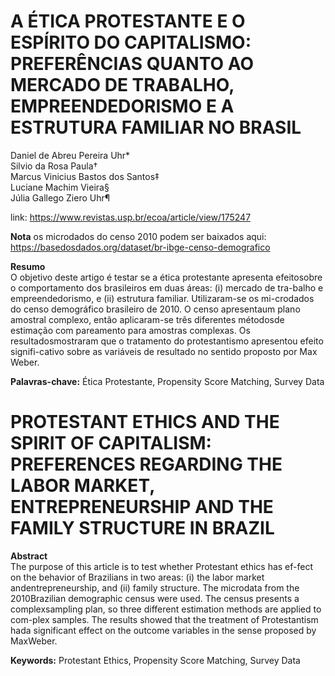 # A ÉTICA PROTESTANTE E O ESPÍRITO DO CAPITALISMO: PREFERÊNCIAS QUANTO AO MERCADO DE TRABALHO, EMPREENDEDORISMO E A ESTRUTURA FAMILIAR NO BRASIL

Daniel de Abreu Pereira Uhr*                                
Silvio da Rosa Paula†                                
Marcus Vinicius Bastos dos Santos‡                                      
Luciane Machim Vieira§                       
Júlia Gallego Ziero Uhr¶                                                   

link: https://www.revistas.usp.br/ecoa/article/view/175247

**Nota** os microdados do censo 2010 podem ser baixados aqui:               
https://basedosdados.org/dataset/br-ibge-censo-demografico

**Resumo**                
O objetivo deste artigo é testar se a ética protestante apresenta efeitosobre o comportamento dos brasileiros em duas áreas: (i) mercado de tra-balho e empreendedorismo, e (ii) estrutura familiar. Utilizaram-se os mi-crodados do censo demográfico brasileiro de 2010. O censo apresentaum plano amostral complexo, então aplicaram-se três diferentes métodosde estimação com pareamento para amostras complexas. Os resultadosmostraram que o tratamento do protestantismo apresentou efeito signifi-cativo sobre as variáveis de resultado no sentido proposto por Max Weber.

**Palavras-chave:** Ética Protestante, Propensity Score Matching, Survey Data


# PROTESTANT ETHICS AND THE SPIRIT OF CAPITALISM: PREFERENCES REGARDING THE LABOR MARKET, ENTREPRENEURSHIP AND THE FAMILY STRUCTURE IN BRAZIL
**Abstract**            
The purpose of this article is to test whether Protestant ethics has ef-fect on the behavior of Brazilians in two areas: (i) the labor market andentrepreneurship, and (ii) family structure. The microdata from the 2010Brazilian demographic census were used. The census presents a complexsampling plan, so three different estimation methods are applied to com-plex samples. The results showed that the treatment of Protestantism hada significant effect on the outcome variables in the sense proposed by MaxWeber.

**Keywords:** Protestant Ethics, Propensity Score Matching, Survey Data
 

